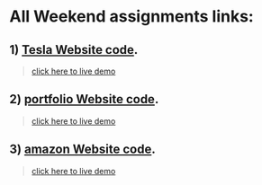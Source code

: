# All Weekend assignments links:

## 1) <a href="https://github.com/gurelbs/BOOTCAMP/tree/main/Weekend-assignments/Tesla_Website_1">Tesla Website code</a>.
> <a href="https://gurelbs.github.io/tesla/">click here to live demo</a>

## 2) <a href="https://github.com/gurelbs/BOOTCAMP/tree/main/Weekend-assignments/portfolio">portfolio Website code</a>.
> <a href="https://gurel.cf/">click here to live demo</a>

## 3) <a href="https://github.com/gurelbs/abazon">amazon Website code</a>.
> <a href="https://abazon.cf/">click here to live demo</a>

